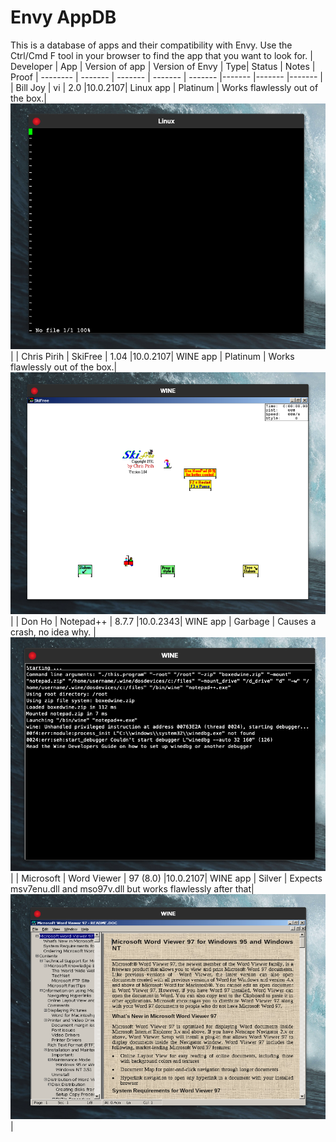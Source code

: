 # Envy AppDB
This is a database of apps and their compatibility with Envy. Use the Ctrl/Cmd F tool in your browser to find the app that you want to look for.
| Developer | App | Version of app | Version of Envy | Type| Status | Notes | Proof 
| -------- | ------- | ------- | ------- |  ------- |------- |------- |------- |
| Bill Joy | vi | 2.0   |10.0.2107| Linux app | Platinum | Works flawlessly out of the box.| ![Vi working just fine](https://github.com/envyjs/appdb/blob/main/media/vi.png)|
| Chris Pirih | SkiFree | 1.04   |10.0.2107| WINE app | Platinum | Works flawlessly out of the box.| ![SkiFree working just fine](https://github.com/envyjs/appdb/blob/main/media/sf.png)|
| Don Ho | Notepad++ | 8.7.7   |10.0.2343| WINE app | Garbage | Causes a crash, no idea why. | ![Notepad++ causes a total WINE crash](https://github.com/envyjs/appdb/blob/main/media/nplus.png)|
| Microsoft | Word Viewer | 97 (8.0)   |10.0.2107| WINE app | Silver | Expects msv7enu.dll and mso97v.dll but works flawlessly after that| ![Word Viewer 97 working just fine](https://github.com/envyjs/appdb/blob/main/media/wv97.png)|
